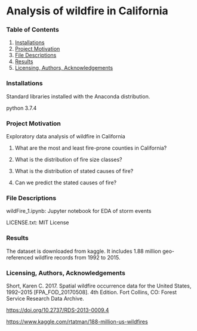 # Analysis of wildfire in California
### Table of Contents
1. [Installations](#installations)
2. [Project Motivation](#project_motivation)
3. [File Descriptions](#file_descriptions)
4. [Results](#results)
5. [Licensing, Authors, Acknowledgements](#licensing)

### Installations<a name="installations"></a>
Standard libraries installed with the Anaconda distribution.

python 3.7.4

### Project Motivation<a name="project_motivation"></a>

Exploratory data analysis of wildfire in California

1. What are the most and least fire-prone counties in California? 

2. What is the distribution of fire size classes? 

3. What is the distribution of stated causes of fire? 

4. Can we predict the stated causes of fire? 


### File Descriptions<a name="file_descriptions"></a>

wildFire_1.ipynb: Jupyter notebook for EDA of storm events

LICENSE.txt: MIT License

### Results<a name="resluts"></a>

The dataset is downloaded from kaggle. It includes 1.88 million geo-referenced wildfire records from 1992 to 2015.

  
  
### Licensing, Authors, Acknowledgements<a name="licensing"></a>

Short, Karen C. 2017. Spatial wildfire occurrence data for the United States, 1992–2015 [FPA_FOD_20170508]. 4th Edition. Fort Collins, CO: Forest Service Research Data Archive. 

https://doi.org/10.2737/RDS-2013-0009.4

https://www.kaggle.com/rtatman/188-million-us-wildfires
